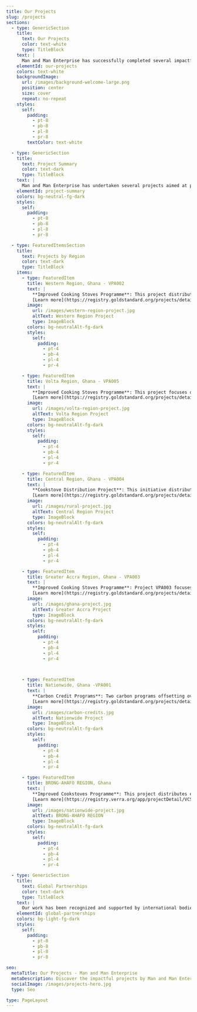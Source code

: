 ```yaml
---
title: Our Projects
slug: /projects
sections:
  - type: GenericSection
    title:
      text: Our Projects
      color: text-white 
      type: TitleBlock
    text: |
      Man and Man Enterprise has successfully completed several impactful projects across different regions in Ghana. Our initiatives focus on improving cooking efficiency, reducing emissions, and enhancing community well-being. Here is a summary of our key projects by region.
    elementId: our-projects
    colors: text-white 
    backgroundImage:
      url: /images/background-welcome-large.png
      position: center
      size: cover
      repeat: no-repeat
    styles:
      self:
        padding:
          - pt-8
          - pb-8
          - pl-8
          - pr-8
        textColor: text-white 

  - type: GenericSection
    title:
      text: Project Summary
      color: text-dark
      type: TitleBlock
    text: |
      Man and Man Enterprise has undertaken several projects aimed at promoting sustainability and improving lives. Below is a summary of these projects categorized by region.
    elementId: project-summary
    colors: bg-neutral-fg-dark
    styles:
      self:
        padding:
          - pt-8
          - pb-8
          - pl-8
          - pr-8

  - type: FeaturedItemsSection
    title:
      text: Projects by Region
      color: text-dark
      type: TitleBlock
    items:
      - type: FeaturedItem
        title: Western Region, Ghana - VPA002
        text: |
          **Improved Cooking Stoves Programme**: This project distributes efficient cookstoves in the Western Region to reduce charcoal use and CO2 emissions.
          [Learn more](https://registry.goldstandard.org/projects/details/3550)
        image:
          url: /images/western-region-project.jpg
          altText: Western Region Project
          type: ImageBlock
        colors: bg-neutralAlt-fg-dark
        styles:
          self:
            padding:
              - pt-4
              - pb-4
              - pl-4
              - pr-4

      - type: FeaturedItem
        title: Volta Region, Ghana - VPA005
        text: |
          **Improved Cooking Stoves Programme**: This project focuses on distributing efficient cookstoves in the Volta Region to reduce charcoal use and emissions.
          [Learn more](https://registry.goldstandard.org/projects/details/4370)
        image:
          url: /images/volta-region-project.jpg
          altText: Volta Region Project
          type: ImageBlock
        colors: bg-neutralAlt-fg-dark
        styles:
          self:
            padding:
              - pt-4
              - pb-4
              - pl-4
              - pr-4

      - type: FeaturedItem
        title: Central Region, Ghana - VPA004
        text: |
          **Cookstove Distribution Project**: This initiative distributes improved cookstoves in the Central region of Ghana, reducing wood fuel use, enhancing health, and cutting greenhouse gas emissions.
          [Learn more](https://registry.goldstandard.org/projects/details/4178)
        image:
          url: /images/rural-project.jpg
          altText: Central Region Project
          type: ImageBlock
        colors: bg-neutralAlt-fg-dark
        styles:
          self:
            padding:
              - pt-4
              - pb-4
              - pl-4
              - pr-4

      - type: FeaturedItem
        title: Greater Accra Region, Ghana - VPA003
        text: |
          **Improved Cooking Stoves Programme**: Project VPA003 focuses on the distribution of efficient cookstoves across the Greater Accra Region.
          [Learn more](https://registry.goldstandard.org/projects/details/3598)
        image:
          url: /images/ghana-project.jpg
          altText: Greater Accra Project
          type: ImageBlock
        colors: bg-neutralAlt-fg-dark
        styles:
          self:
            padding:
              - pt-4
              - pb-4
              - pl-4
              - pr-4

     

      - type: FeaturedItem
        title: Nationwide, Ghana -VPA001
        text: |
          **Carbon Credit Programs**: Two carbon programs offsetting over 400,000 tonnes of CO2 emissions annually across Ghana.
          [Learn more](https://registry.goldstandard.org/projects/details/306)
        image:
          url: /images/carbon-credits.jpg
          altText: Nationwide Project
          type: ImageBlock
        colors: bg-neutralAlt-fg-dark
        styles:
          self:
            padding:
              - pt-4
              - pb-4
              - pl-4
              - pr-4

      - type: FeaturedItem
        title: BRONG-AHAFO REGION, Ghana
        text: |
          **Improved Cookstoves Programme**: This project distributes efficient cookstoves in BRONG-AHAFO REGION to reduce emissions and improve air quality.
          [Learn more](https://registry.verra.org/app/projectDetail/VCS/3650)
        image:
          url: /images/nationwide-project.jpg
          altText: BRONG-AHAFO REGION
          type: ImageBlock
        colors: bg-neutralAlt-fg-dark
        styles:
          self:
            padding:
              - pt-4
              - pb-4
              - pl-4
              - pr-4

  - type: GenericSection
    title:
      text: Global Partnerships
      color: text-dark
      type: TitleBlock
    text: |
      Our work has been recognized and supported by international bodies. Notably, we collaborate with the Republic of Korea through the CDM Programme to support projects that reduce emissions in developing countries. This partnership highlights the global impact and recognition of our efforts.
    elementId: global-partnerships
    colors: bg-light-fg-dark
    styles:
      self:
        padding:
          - pt-8
          - pb-8
          - pl-8
          - pr-8

seo:
  metaTitle: Our Projects - Man and Man Enterprise
  metaDescription: Discover the impactful projects by Man and Man Enterprise, focusing on environmental sustainability and community development. Explore our key milestones, community initiatives, and global partnerships.
  socialImage: /images/projects-hero.jpg
  type: Seo

type: PageLayout
---
```

